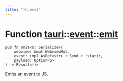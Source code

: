 ```yaml
---
title: "fn.emit"
---
```


# Function [tauri](/docs/api/rust/tauri/../index.html)::​[event](/docs/api/rust/tauri/index.html)::​[emit](/docs/api/rust/tauri/)

    pub fn emit<S: Serialize>(
        webview: &mut WebviewMut, 
        event: impl AsRef<str> + Send + 'static, 
        payload: Option<S>
    ) -> Result<()>

Emits an event to JS.
